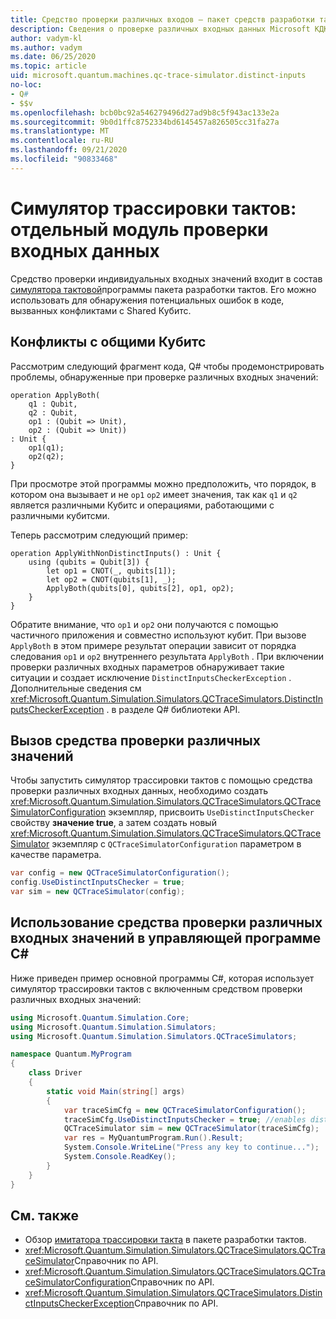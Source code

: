 ```yaml
---
title: Средство проверки различных входов — пакет средств разработки тактов
description: Сведения о проверке различных входных данных Microsoft КДК, которая использует симулятор трассировки тактов для проверки Q# кода на наличие потенциальных конфликтов с общими Кубитс.
author: vadym-kl
ms.author: vadym
ms.date: 06/25/2020
ms.topic: article
uid: microsoft.quantum.machines.qc-trace-simulator.distinct-inputs
no-loc:
- Q#
- $$v
ms.openlocfilehash: bcb0bc92a546279496d27ad9b8c5f943ac133e2a
ms.sourcegitcommit: 9b0d1ffc8752334bd6145457a826505cc31fa27a
ms.translationtype: MT
ms.contentlocale: ru-RU
ms.lasthandoff: 09/21/2020
ms.locfileid: "90833468"
---
```

# <a name="quantum-trace-simulator-distinct-inputs-checker"></a>Симулятор трассировки тактов: отдельный модуль проверки входных данных

Средство проверки индивидуальных входных значений входит в состав [симулятора тактовой](xref:microsoft.quantum.machines.qc-trace-simulator.intro)программы пакета разработки тактов. Его можно использовать для обнаружения потенциальных ошибок в коде, вызванных конфликтами с Shared Кубитс. 

## <a name="conflicts-with-shared-qubits"></a>Конфликты с общими Кубитс

Рассмотрим следующий фрагмент кода, Q# чтобы продемонстрировать проблемы, обнаруженные при проверке различных входных значений:

```qsharp
operation ApplyBoth(
    q1 : Qubit,
    q2 : Qubit,
    op1 : (Qubit => Unit),
    op2 : (Qubit => Unit))
: Unit {
    op1(q1);
    op2(q2);
}
```

При просмотре этой программы можно предположить, что порядок, в котором она вызывает и не `op1` `op2` имеет значения, так как `q1` и `q2` является различными Кубитс и операциями, работающими с различными кубитсми. 

Теперь рассмотрим следующий пример:

```qsharp
operation ApplyWithNonDistinctInputs() : Unit {
    using (qubits = Qubit[3]) {
        let op1 = CNOT(_, qubits[1]);
        let op2 = CNOT(qubits[1], _);
        ApplyBoth(qubits[0], qubits[2], op1, op2);
    }
}
```

Обратите внимание, что `op1` и `op2` они получаются с помощью частичного приложения и совместно используют кубит. При вызове `ApplyBoth` в этом примере результат операции зависит от порядка следования `op1` и `op2` внутреннего результата `ApplyBoth` . При включении проверки различных входных параметров обнаруживает такие ситуации и создает исключение `DistinctInputsCheckerException` . Дополнительные сведения см <xref:Microsoft.Quantum.Simulation.Simulators.QCTraceSimulators.DistinctInputsCheckerException> . в разделе Q# библиотеки API.

## <a name="invoking-the-distinct-inputs-checker"></a>Вызов средства проверки различных значений

Чтобы запустить симулятор трассировки тактов с помощью средства проверки различных входных данных, необходимо создать <xref:Microsoft.Quantum.Simulation.Simulators.QCTraceSimulators.QCTraceSimulatorConfiguration> экземпляр, присвоить `UseDistinctInputsChecker` свойству **значение true**, а затем создать новый <xref:Microsoft.Quantum.Simulation.Simulators.QCTraceSimulators.QCTraceSimulator> экземпляр с `QCTraceSimulatorConfiguration` параметром в качестве параметра. 

```csharp
var config = new QCTraceSimulatorConfiguration();
config.UseDistinctInputsChecker = true;
var sim = new QCTraceSimulator(config);
```

## <a name="using-the-distinct-inputs-checker-in-a-c-host-program"></a>Использование средства проверки различных входных значений в управляющей программе C#

Ниже приведен пример основной программы C#, которая использует симулятор трассировки тактов с включенным средством проверки различных входных значений:

```csharp
using Microsoft.Quantum.Simulation.Core;
using Microsoft.Quantum.Simulation.Simulators;
using Microsoft.Quantum.Simulation.Simulators.QCTraceSimulators;

namespace Quantum.MyProgram
{
    class Driver
    {
        static void Main(string[] args)
        {
            var traceSimCfg = new QCTraceSimulatorConfiguration();
            traceSimCfg.UseDistinctInputsChecker = true; //enables distinct inputs checker
            QCTraceSimulator sim = new QCTraceSimulator(traceSimCfg);
            var res = MyQuantumProgram.Run().Result;
            System.Console.WriteLine("Press any key to continue...");
            System.Console.ReadKey();
        }
    }
}
```

## <a name="see-also"></a>См. также

- Обзор [имитатора трассировки такта](xref:microsoft.quantum.machines.qc-trace-simulator.intro) в пакете разработки тактов.
- <xref:Microsoft.Quantum.Simulation.Simulators.QCTraceSimulators.QCTraceSimulator>Справочник по API.
- <xref:Microsoft.Quantum.Simulation.Simulators.QCTraceSimulators.QCTraceSimulatorConfiguration>Справочник по API.
- <xref:Microsoft.Quantum.Simulation.Simulators.QCTraceSimulators.DistinctInputsCheckerException>Справочник по API.
